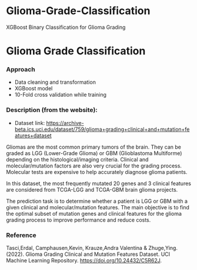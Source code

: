 # Glioma-Grade-Classification
XGBoost Binary Classification for Glioma Grading

# Glioma Grade Classification
### Approach
- Data cleaning and transformation
- XGBoost model
- 10-Fold cross validation while training 
### Description (from the website):

- Dataset link: https://archive-beta.ics.uci.edu/dataset/759/glioma+grading+clinical+and+mutation+features+dataset

Gliomas are the most common primary tumors of the brain. They can be graded as LGG (Lower-Grade Glioma) or GBM (Glioblastoma Multiforme) depending on the histological/imaging criteria. Clinical and molecular/mutation factors are also very crucial for the grading process. Molecular tests are expensive to help accurately diagnose glioma patients.  

In this dataset, the most frequently mutated 20 genes and 3 clinical features are considered from TCGA-LGG and TCGA-GBM brain glioma projects.

The prediction task is to determine whether a patient is LGG or GBM with a given clinical and molecular/mutation features. The main objective is to find the optimal subset of mutation genes and clinical features for the glioma grading process to improve performance and reduce costs.

### Reference
Tasci,Erdal, Camphausen,Kevin, Krauze,Andra Valentina & Zhuge,Ying. (2022). Glioma Grading Clinical and Mutation Features Dataset. UCI Machine Learning Repository. https://doi.org/10.24432/C5R62J.
